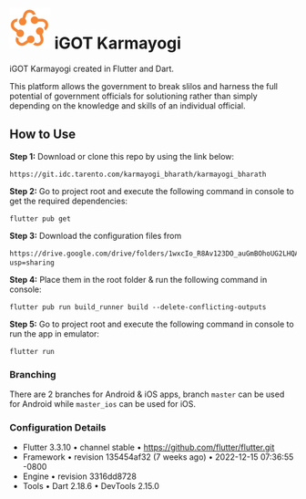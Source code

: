 # ![](assets/img/readme_logo.png) iGOT Karmayogi

iGOT Karmayogi created in Flutter and Dart.

This platform allows the government to break slilos and harness the full potential of government officials for solutioning rather than simply depending on the knowledge and skills of an individual official.

## How to Use

**Step 1:**
Download or clone this repo by using the link below:

```
https://git.idc.tarento.com/karmayogi_bharath/karmayogi_bharath
```

**Step 2:**
Go to project root and execute the following command in console to get the required dependencies:

```
flutter pub get
```

**Step 3:**
Download the configuration files from

```
https://drive.google.com/drive/folders/1wxcIo_R8Av123DO_auGmBOhoUG2LHQAR?usp=sharing
```

**Step 4:**
Place them in the root folder & run the following command in console:

```
flutter pub run build_runner build --delete-conflicting-outputs
```

**Step 5:**
Go to project root and execute the following command in console to run the app in emulator:

```
flutter run
```

### Branching

There are 2 branches for Android & iOS apps, branch `master` can be used for Android while `master_ios` can be used for iOS.

### Configuration Details

- Flutter 3.3.10 • channel stable • https://github.com/flutter/flutter.git
- Framework • revision 135454af32 (7 weeks ago) • 2022-12-15 07:36:55 -0800
- Engine • revision 3316dd8728
- Tools • Dart 2.18.6 • DevTools 2.15.0
